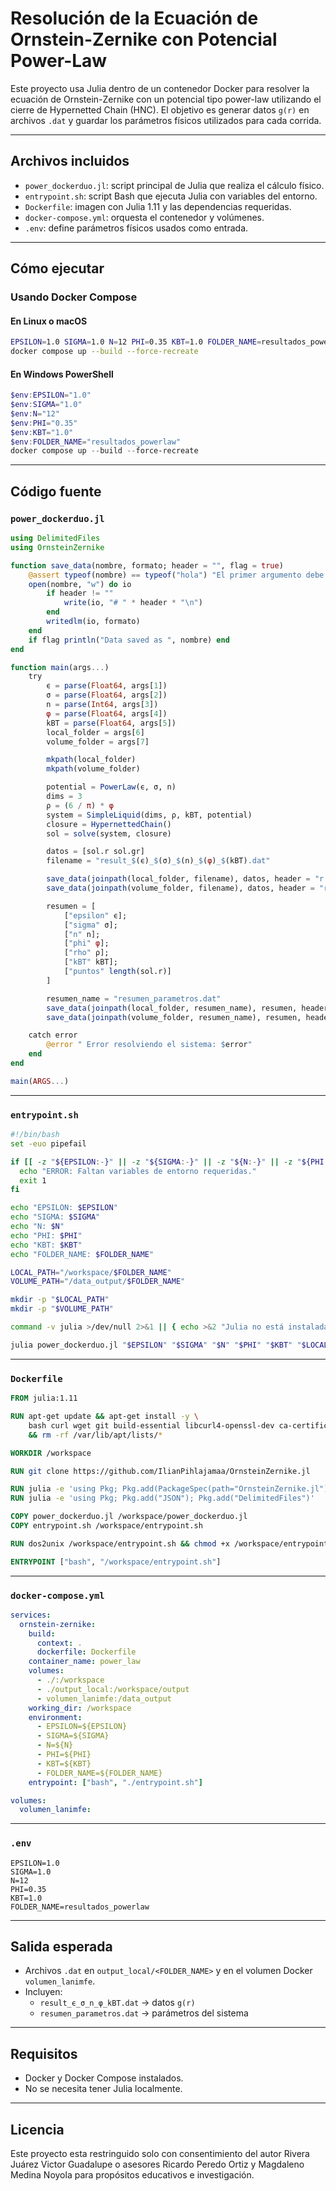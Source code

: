 # Resolución de la Ecuación de Ornstein-Zernike con Potencial Power-Law

Este proyecto usa Julia dentro de un contenedor Docker para resolver la ecuación de Ornstein-Zernike con un potencial tipo power-law utilizando el cierre de Hypernetted Chain (HNC). El objetivo es generar datos `g(r)` en archivos `.dat` y guardar los parámetros físicos utilizados para cada corrida.

---

##  Archivos incluidos

- `power_dockerduo.jl`: script principal de Julia que realiza el cálculo físico.
- `entrypoint.sh`: script Bash que ejecuta Julia con variables del entorno.
- `Dockerfile`: imagen con Julia 1.11 y las dependencias requeridas.
- `docker-compose.yml`: orquesta el contenedor y volúmenes.
- `.env`: define parámetros físicos usados como entrada.

---

##  Cómo ejecutar

### Usando Docker Compose

#### En Linux o macOS

```bash
EPSILON=1.0 SIGMA=1.0 N=12 PHI=0.35 KBT=1.0 FOLDER_NAME=resultados_powerlaw \
docker compose up --build --force-recreate
```

#### En Windows PowerShell

```powershell
$env:EPSILON="1.0"
$env:SIGMA="1.0"
$env:N="12"
$env:PHI="0.35"
$env:KBT="1.0"
$env:FOLDER_NAME="resultados_powerlaw"
docker compose up --build --force-recreate
```

---

## Código fuente

### `power_dockerduo.jl`

```julia
using DelimitedFiles
using OrnsteinZernike

function save_data(nombre, formato; header = "", flag = true)
    @assert typeof(nombre) == typeof("hola") "El primer argumento debe ser texto"
    open(nombre, "w") do io
        if header != ""
            write(io, "# " * header * "\n")
        end
        writedlm(io, formato)
    end
    if flag println("Data saved as ", nombre) end
end

function main(args...)
    try
        ϵ = parse(Float64, args[1])
        σ = parse(Float64, args[2])
        n = parse(Int64, args[3])
        φ = parse(Float64, args[4])
        kBT = parse(Float64, args[5])
        local_folder = args[6]
        volume_folder = args[7]

        mkpath(local_folder)
        mkpath(volume_folder)

        potential = PowerLaw(ϵ, σ, n)
        dims = 3
        ρ = (6 / π) * φ
        system = SimpleLiquid(dims, ρ, kBT, potential)
        closure = HypernettedChain()
        sol = solve(system, closure)

        datos = [sol.r sol.gr]
        filename = "result_$(ϵ)_$(σ)_$(n)_$(φ)_$(kBT).dat"

        save_data(joinpath(local_folder, filename), datos, header = "r g(r)")
        save_data(joinpath(volume_folder, filename), datos, header = "r g(r)")

        resumen = [
            ["epsilon" ϵ];
            ["sigma" σ];
            ["n" n];
            ["phi" φ];
            ["rho" ρ];
            ["kBT" kBT];
            ["puntos" length(sol.r)]
        ]

        resumen_name = "resumen_parametros.dat"
        save_data(joinpath(local_folder, resumen_name), resumen, header = "Parámetro Valor")
        save_data(joinpath(volume_folder, resumen_name), resumen, header = "Parámetro Valor")

    catch error
        @error " Error resolviendo el sistema: $error"
    end
end

main(ARGS...)
```

---

### `entrypoint.sh`

```bash
#!/bin/bash
set -euo pipefail

if [[ -z "${EPSILON:-}" || -z "${SIGMA:-}" || -z "${N:-}" || -z "${PHI:-}" || -z "${KBT:-}" || -z "${FOLDER_NAME:-}" ]]; then
  echo "ERROR: Faltan variables de entorno requeridas."
  exit 1
fi

echo "EPSILON: $EPSILON"
echo "SIGMA: $SIGMA"
echo "N: $N"
echo "PHI: $PHI"
echo "KBT: $KBT"
echo "FOLDER_NAME: $FOLDER_NAME"

LOCAL_PATH="/workspace/$FOLDER_NAME"
VOLUME_PATH="/data_output/$FOLDER_NAME"

mkdir -p "$LOCAL_PATH"
mkdir -p "$VOLUME_PATH"

command -v julia >/dev/null 2>&1 || { echo >&2 "Julia no está instalada."; exit 1; }

julia power_dockerduo.jl "$EPSILON" "$SIGMA" "$N" "$PHI" "$KBT" "$LOCAL_PATH" "$VOLUME_PATH"
```

---

### `Dockerfile`

```dockerfile
FROM julia:1.11

RUN apt-get update && apt-get install -y \
    bash curl wget git build-essential libcurl4-openssl-dev ca-certificates dos2unix \
    && rm -rf /var/lib/apt/lists/*

WORKDIR /workspace

RUN git clone https://github.com/IlianPihlajamaa/OrnsteinZernike.jl

RUN julia -e 'using Pkg; Pkg.add(PackageSpec(path="OrnsteinZernike.jl")); Pkg.instantiate()'
RUN julia -e 'using Pkg; Pkg.add("JSON"); Pkg.add("DelimitedFiles")'

COPY power_dockerduo.jl /workspace/power_dockerduo.jl
COPY entrypoint.sh /workspace/entrypoint.sh

RUN dos2unix /workspace/entrypoint.sh && chmod +x /workspace/entrypoint.sh

ENTRYPOINT ["bash", "/workspace/entrypoint.sh"]
```

---

### `docker-compose.yml`

```yaml
services:
  ornstein-zernike:
    build:
      context: .
      dockerfile: Dockerfile
    container_name: power_law
    volumes:
      - ./:/workspace
      - ./output_local:/workspace/output
      - volumen_lanimfe:/data_output
    working_dir: /workspace
    environment:
      - EPSILON=${EPSILON}
      - SIGMA=${SIGMA}
      - N=${N}
      - PHI=${PHI}
      - KBT=${KBT}
      - FOLDER_NAME=${FOLDER_NAME}
    entrypoint: ["bash", "./entrypoint.sh"]

volumes:
  volumen_lanimfe:
```

---

### `.env`

```env
EPSILON=1.0
SIGMA=1.0
N=12
PHI=0.35
KBT=1.0
FOLDER_NAME=resultados_powerlaw
```

---

##  Salida esperada

- Archivos `.dat` en `output_local/<FOLDER_NAME>` y en el volumen Docker `volumen_lanimfe`.
- Incluyen:
  - `result_ϵ_σ_n_φ_kBT.dat` → datos `g(r)`
  - `resumen_parametros.dat` → parámetros del sistema

---

##  Requisitos

- Docker y Docker Compose instalados.
- No se necesita tener Julia localmente.

---

##  Licencia

Este proyecto esta restringuido solo con consentimiento del autor  Rivera Juárez Victor Guadalupe o asesores Ricardo Peredo Ortiz y Magdaleno Medina Noyola para propósitos educativos e investigación.
